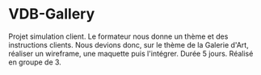 # VDB-Gallery
Projet simulation client. Le formateur nous donne un thème et des instructions clients. Nous devions donc, sur le thème de la Galerie d'Art, réaliser un wireframe, une maquette puis l'intégrer. Durée 5 jours. Réalisé en groupe de 3.
